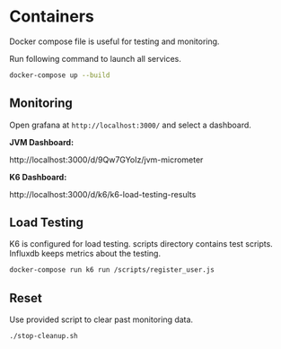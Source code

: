 # Containers

Docker compose file is useful for testing and monitoring.

Run following command to launch all services.

```bash
docker-compose up --build
```

## Monitoring

Open grafana at `http://localhost:3000/` and select a dashboard.

**JVM Dashboard:**

http://localhost:3000/d/9Qw7GYoIz/jvm-micrometer

**K6 Dashboard:**

http://localhost:3000/d/k6/k6-load-testing-results



## Load Testing
K6 is configured for load testing. scripts directory contains test scripts.
Influxdb keeps metrics about the testing.

```bash
docker-compose run k6 run /scripts/register_user.js
```

## Reset

Use provided script to clear past monitoring data.

```bash
./stop-cleanup.sh
```
